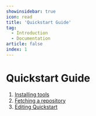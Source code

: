 ```yaml
---
showinsidebar: true
icon: read
title: 'Quickstart Guide'
tag:
  - Introduction
  - Documentation
article: false
index: 1
---
```


# Quickstart Guide

1. [Installing tools](installation.md)
1. [Fetching a repository](fetching.md)
1. [Editing Quickstart](editing.md)